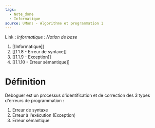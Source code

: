 ```yaml
---
tags:
  - Note_done
  - Informatique
source: UMons - Algorithme et programmation 1
---
```


Link : 
_Informatique : Notion de base_
1. [[Informatique]]
2. [[1.1.8 - Erreur de syntaxe]]
3. [[1.1.9 - Exception]]
4. [[1.1.10 - Erreur sémantique]]

# Définition
Deboguer est un processus d'identification et de correction des 3 types d'erreurs de programmation :
1. Erreur de syntaxe
2. Erreur à l'exécution (Exception)
3. Erreur sémantique